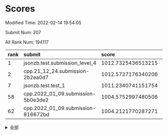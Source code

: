 # Scores

Modified Time: 2022-02-14 19:54:05

Submit Num: 207

All Rank Num: 194117

| rank |               submit               |       score        |       sigma        | pk_num |
| :--- | :--------------------------------- | :----------------- | :----------------- | :----- |
| 1    | jsonzb.test.submission_level_4     | 1012.7325436513215 | 0.8382833368021912 | 3750   |
| 2    | cpp.21_12_24.submission-2b2ea0d7   | 1012.5727176340206 | 0.802740594702381  | 3750   |
| 7    | jsonzb.test.test_1                 | 1011.2340741151754 | 0.791738428959477  | 3748   |
| 58   | cpp.2022_01_09.submission-5b0e3de2 | 1004.5752997480506 | 0.7133935309146233 | 3755   |
| 62   | cpp.2022_01_09.submission-816672bd | 1004.2121770287271 | 0.7170097421356132 | 3751   |


<details>
<summary>全部</summary>

| rank |                 submit                 |       score        |       sigma        | pk_num |
| :--- | :------------------------------------- | :----------------- | :----------------- | :----- |
| 1    | jsonzb.test.submission_level_4         | 1012.7325436513215 | 0.8382833368021912 | 3750   |
| 2    | cpp.21_12_24.submission-2b2ea0d7       | 1012.5727176340206 | 0.802740594702381  | 3750   |
| 3    | gobigger.level_3.submission_level_3_27 | 1012.5269428813131 | 0.7998067019940299 | 3752   |
| 4    | gobigger.level_3.submission_level_3_38 | 1011.727044080021  | 0.7767565710476522 | 3756   |
| 5    | gobigger.level_3.submission_level_3_4  | 1011.4278273666425 | 0.7768023612578187 | 3751   |
| 6    | gobigger.level_3.submission_level_3_23 | 1011.3231439471342 | 0.7607195883236234 | 3744   |
| 7    | jsonzb.test.test_1                     | 1011.2340741151754 | 0.791738428959477  | 3748   |
| 8    | gobigger.level_3.submission_level_3_6  | 1010.995317791105  | 0.7964557677083536 | 3750   |
| 9    | gobigger.level_3.submission_level_3_14 | 1010.9664255514367 | 0.7761356727441272 | 3754   |
| 10   | gobigger.level_3.submission_level_3_37 | 1010.9406812357742 | 0.7462870154114988 | 3749   |
| 11   | gobigger.level_3.submission_level_3_41 | 1010.9381903341471 | 0.7689998106201412 | 3752   |
| 12   | gobigger.level_3.submission_level_3_16 | 1010.9234523667452 | 0.7669303286033675 | 3747   |
| 13   | gobigger.level_3.submission_level_3_7  | 1010.8858223308777 | 0.7881124247102742 | 3748   |
| 14   | gobigger.level_3.submission_level_3_40 | 1010.6806789237633 | 0.7767422315594867 | 3747   |
| 15   | gobigger.level_3.submission_level_3_36 | 1010.6569377815725 | 0.7776438020212388 | 3751   |
| 16   | gobigger.level_3.submission_level_3_24 | 1010.5264307481824 | 0.7630911462934948 | 3750   |
| 17   | gobigger.level_3.submission_level_3_49 | 1010.3685861568705 | 0.7686233438836795 | 3748   |
| 18   | gobigger.level_3.submission_level_3_15 | 1010.3664313548006 | 0.7688759063475905 | 3749   |
| 19   | gobigger.level_3.submission_level_3_10 | 1010.2853896699788 | 0.7875371899188223 | 3745   |
| 20   | gobigger.level_3.submission_level_3_19 | 1010.2560778920744 | 0.768783605193276  | 3750   |
| 21   | gobigger.level_3.submission_level_3_44 | 1010.2347839767284 | 0.7672656939459013 | 3753   |
| 22   | gobigger.level_3.submission_level_3_11 | 1010.2076865829854 | 0.7455947414994293 | 3750   |
| 23   | gobigger.level_3.submission_level_3_28 | 1010.0939711171984 | 0.7721729919903438 | 3751   |
| 24   | gobigger.level_3.submission_level_3_2  | 1010.0667481466452 | 0.7634936947771531 | 3748   |
| 25   | gobigger.level_3.submission_level_3_42 | 1010.0439827978716 | 0.7394556439104507 | 3756   |
| 26   | gobigger.level_3.submission_level_3_48 | 1009.9339472681917 | 0.7754174461649764 | 3755   |
| 27   | gobigger.level_3.submission_level_3_8  | 1009.9151264941548 | 0.7702271677812168 | 3749   |
| 28   | gobigger.level_3.submission_level_3_25 | 1009.899498737103  | 0.7527086681346851 | 3750   |
| 29   | gobigger.level_3.submission_level_3_1  | 1009.8650972725646 | 0.7490832587534404 | 3754   |
| 30   | gobigger.level_3.submission_level_3_5  | 1009.7060207678632 | 0.7540674259468455 | 3747   |
| 31   | gobigger.level_3.submission_level_3_13 | 1009.6847049848436 | 0.739632560157083  | 3747   |
| 32   | gobigger.level_3.submission_level_3_20 | 1009.569086018932  | 0.7719731443002235 | 3758   |
| 33   | gobigger.level_3.submission_level_3_30 | 1009.5606496213771 | 0.7576259809648784 | 3754   |
| 34   | gobigger.level_3.submission_level_3_22 | 1009.4901259290696 | 0.7489927626904598 | 3747   |
| 35   | gobigger.level_3.submission_level_3_3  | 1009.3641655739854 | 0.754534139841568  | 3749   |
| 36   | gobigger.level_3.submission_level_3_34 | 1009.2443615765354 | 0.746638580071509  | 3757   |
| 37   | gobigger.level_3.submission_level_3_17 | 1009.2218336844246 | 0.7430853176914384 | 3752   |
| 38   | gobigger.level_3.submission_level_3_26 | 1009.1407404513144 | 0.7817646350698141 | 3756   |
| 39   | gobigger.level_3.submission_level_3_47 | 1009.1058071503525 | 0.7511312029822986 | 3748   |
| 40   | gobigger.level_3.submission_level_3_33 | 1009.0439518720179 | 0.7459840560185391 | 3752   |
| 41   | gobigger.level_3.submission_level_3_29 | 1009.0204781020215 | 0.7479049050098782 | 3753   |
| 42   | gobigger.level_3.submission_level_3_46 | 1009.015904540282  | 0.7298095319165283 | 3750   |
| 43   | gobigger.level_3.submission_level_3_35 | 1008.984191995217  | 0.7665006894717453 | 3749   |
| 44   | gobigger.level_3.submission_level_3_12 | 1008.9396023091714 | 0.737979885675734  | 3757   |
| 45   | gobigger.level_3.submission_level_3_0  | 1008.916046430056  | 0.7698613564246507 | 3750   |
| 46   | gobigger.level_3.submission_level_3_32 | 1008.8625711312175 | 0.7543996587801279 | 3750   |
| 47   | gobigger.level_3.submission_level_3_43 | 1008.8553794715473 | 0.729117630970876  | 3749   |
| 48   | gobigger.level_3.submission_level_3_31 | 1008.6110529716359 | 0.780505943389094  | 3749   |
| 49   | gobigger.level_3.submission_level_3_45 | 1008.5579815930647 | 0.7426636340733144 | 3752   |
| 50   | gobigger.level_3.submission_level_3_9  | 1008.4889014084866 | 0.7457329897805476 | 3751   |
| 51   | gobigger.level_3.submission_level_3_21 | 1008.2536987309674 | 0.7373323437596178 | 3754   |
| 52   | gobigger.level_3.submission_level_3_18 | 1008.1722421878794 | 0.7394165044329071 | 3753   |
| 53   | gobigger.level_3.submission_level_3_39 | 1008.1636712199843 | 0.7407589782966815 | 3755   |
| 54   | gobigger.level_1.submission_level_1_23 | 1006.0373620515471 | 0.7250604439186746 | 3747   |
| 55   | gobigger.level_1.submission_level_1_29 | 1005.1637320169594 | 0.7163895651120155 | 3755   |
| 56   | gobigger.level_1.submission_level_1_17 | 1004.7372251428092 | 0.7178236211331188 | 3753   |
| 57   | gobigger.level_1.submission_level_1_48 | 1004.6056702107072 | 0.7381148338324837 | 3756   |
| 58   | cpp.2022_01_09.submission-5b0e3de2     | 1004.5752997480506 | 0.7133935309146233 | 3755   |
| 59   | gobigger.level_1.submission_level_1_33 | 1004.2529675008118 | 0.7307265991860262 | 3747   |
| 60   | gobigger.level_1.submission_level_1_11 | 1004.2475682319797 | 0.7171380902865836 | 3750   |
| 61   | gobigger.level_1.submission_level_1_19 | 1004.2208346982877 | 0.7154724964926935 | 3750   |
| 62   | cpp.2022_01_09.submission-816672bd     | 1004.2121770287271 | 0.7170097421356132 | 3751   |
| 63   | gobigger.level_1.submission_level_1_7  | 1004.1248158804599 | 0.7047105817442404 | 3751   |
| 64   | gobigger.level_1.submission_level_1_14 | 1004.0938206576132 | 0.7288425501019687 | 3752   |
| 65   | gobigger.level_1.submission_level_1_21 | 1004.0073115297778 | 0.7206436848324989 | 3754   |
| 66   | gobigger.level_1.submission_level_1_49 | 1003.9606580072345 | 0.722488432066542  | 3749   |
| 67   | gobigger.level_1.submission_level_1_41 | 1003.8942037329542 | 0.7266481080601132 | 3746   |
| 68   | gobigger.level_1.submission_level_1_8  | 1003.8468071234537 | 0.7113969247731061 | 3752   |
| 69   | gobigger.level_1.submission_level_1_18 | 1003.6334169418892 | 0.7122035070013616 | 3750   |
| 70   | gobigger.level_1.submission_level_1_28 | 1003.5975291971811 | 0.7108250561143317 | 3751   |
| 71   | gobigger.level_1.submission_level_1_0  | 1003.5611251937397 | 0.7180519341234616 | 3747   |
| 72   | gobigger.level_1.submission_level_1_16 | 1003.5403880083113 | 0.7220735580952934 | 3752   |
| 73   | gobigger.level_1.submission_level_1_30 | 1003.5343244777365 | 0.7091441422559549 | 3743   |
| 74   | gobigger.level_1.submission_level_1_22 | 1003.4760738543185 | 0.7107636103237017 | 3751   |
| 75   | gobigger.level_1.submission_level_1_44 | 1003.4287853295654 | 0.7133455547128648 | 3752   |
| 76   | gobigger.level_1.submission_level_1_5  | 1003.3174741306591 | 0.7186676053379099 | 3758   |
| 77   | gobigger.level_1.submission_level_1_35 | 1003.2694058170487 | 0.7166925098823134 | 3752   |
| 78   | gobigger.level_1.submission_level_1_24 | 1003.2220737025209 | 0.7180710376316028 | 3749   |
| 79   | gobigger.level_1.submission_level_1_3  | 1003.1185384773407 | 0.7219725778939301 | 3751   |
| 80   | gobigger.level_1.submission_level_1_43 | 1003.1118351287033 | 0.7059520560686067 | 3746   |
| 81   | gobigger.level_1.submission_level_1_15 | 1003.1100406715238 | 0.7274854825895392 | 3751   |
| 82   | gobigger.level_1.submission_level_1_20 | 1003.0639342785303 | 0.7132717438009106 | 3756   |
| 83   | gobigger.level_1.submission_level_1_26 | 1003.052865089712  | 0.7190970626554689 | 3746   |
| 84   | gobigger.level_1.submission_level_1_27 | 1003.0486572162408 | 0.7074752239914657 | 3749   |
| 85   | gobigger.level_1.submission_level_1_10 | 1003.0377218179208 | 0.7154461132845555 | 3755   |
| 86   | gobigger.level_1.submission_level_1_13 | 1002.9938560554992 | 0.7145222702297896 | 3750   |
| 87   | gobigger.level_1.submission_level_1_42 | 1002.9389227235441 | 0.7128780213839819 | 3746   |
| 88   | gobigger.level_1.submission_level_1_36 | 1002.8311737765512 | 0.7178821255920699 | 3750   |
| 89   | gobigger.level_1.submission_level_1_12 | 1002.8106991150146 | 0.7106918503890336 | 3747   |
| 90   | gobigger.level_1.submission_level_1_34 | 1002.8018217520246 | 0.7148383881234001 | 3750   |
| 91   | gobigger.level_1.submission_level_1_45 | 1002.7686102699518 | 0.6992085260397405 | 3748   |
| 92   | gobigger.level_1.submission_level_1_40 | 1002.6791283386073 | 0.7037507157647455 | 3755   |
| 93   | gobigger.level_1.submission_level_1_6  | 1002.5559330120984 | 0.7123192571392867 | 3747   |
| 94   | gobigger.level_1.submission_level_1_39 | 1002.5337435736051 | 0.7160646271802911 | 3752   |
| 95   | gobigger.level_1.submission_level_1_2  | 1002.5303150956348 | 0.7148480829428452 | 3752   |
| 96   | gobigger.level_1.submission_level_1_4  | 1002.4615193165862 | 0.7096762114845242 | 3753   |
| 97   | gobigger.level_1.submission_level_1_37 | 1002.3019796440345 | 0.7120028339524147 | 3756   |
| 98   | gobigger.level_1.submission_level_1_9  | 1002.2555446443016 | 0.7087533045266706 | 3753   |
| 99   | gobigger.level_1.submission_level_1_25 | 1002.2182791639284 | 0.7013771322491587 | 3745   |
| 100  | gobigger.level_1.submission_level_1_31 | 1001.9370093073962 | 0.7169817171568554 | 3755   |
| 101  | gobigger.level_1.submission_level_1_46 | 1001.8714278683562 | 0.7032208956696567 | 3748   |
| 102  | gobigger.level_1.submission_level_1_32 | 1001.8051046996142 | 0.7151478632873192 | 3748   |
| 103  | gobigger.level_1.submission_level_1_1  | 1001.7891694575246 | 0.713841129127722  | 3752   |
| 104  | gobigger.level_1.submission_level_1_47 | 1001.6770644145893 | 0.7143943398698296 | 3748   |
| 105  | gobigger.level_1.submission_level_1_38 | 1001.3026079599234 | 0.7100245489444468 | 3751   |
| 106  | gobigger.random.submission_random_31   | 997.5292911326591  | 0.7048918012856736 | 3751   |
| 107  | gobigger.random.submission_random_8    | 997.1198415286037  | 0.7139681306324456 | 3748   |
| 108  | gobigger.random.submission_random_49   | 997.079940726332   | 0.7169881182047755 | 3750   |
| 109  | gobigger.random.submission_random_28   | 996.9089050971334  | 0.7078811493368546 | 3754   |
| 110  | gobigger.random.submission_random_39   | 996.8391670326472  | 0.71534789738383   | 3749   |
| 111  | gobigger.random.submission_random_14   | 996.7295646512306  | 0.6967809127710497 | 3751   |
| 112  | gobigger.random.submission_random_37   | 996.6856224150647  | 0.7049720028864298 | 3751   |
| 113  | gobigger.random.submission_random_47   | 996.6781685058969  | 0.7021466869581934 | 3749   |
| 114  | gobigger.random.submission_random_12   | 996.5642027909253  | 0.710835659199031  | 3749   |
| 115  | gobigger.random.submission_random_6    | 996.5321575635646  | 0.7231273727174174 | 3752   |
| 116  | gobigger.random.submission_random_35   | 996.4943881011377  | 0.7078351282369711 | 3749   |
| 117  | gobigger.random.submission_random_26   | 996.4918541750103  | 0.7113274091119584 | 3749   |
| 118  | gobigger.random.submission_random_21   | 996.4653184262608  | 0.7004482103309825 | 3749   |
| 119  | gobigger.random.submission_random_30   | 996.4406601154503  | 0.715930527084124  | 3750   |
| 120  | gobigger.random.submission_random_7    | 996.4232820141016  | 0.7179703263587124 | 3754   |
| 121  | gobigger.random.submission_random_23   | 996.3926510923776  | 0.702630429191389  | 3757   |
| 122  | gobigger.random.submission_random_44   | 996.3652098613968  | 0.7123980482578582 | 3750   |
| 123  | gobigger.random.submission_random_17   | 996.3378562425822  | 0.6957349780684535 | 3756   |
| 124  | gobigger.random.submission_random_18   | 996.309282582207   | 0.7116267771447096 | 3750   |
| 125  | gobigger.random.submission_random_48   | 996.3049599058553  | 0.7132455843228345 | 3752   |
| 126  | gobigger.random.submission_random_25   | 996.2932709876148  | 0.7059241012614608 | 3752   |
| 127  | gobigger.random.submission_random_4    | 996.2889798117803  | 0.7016517409580268 | 3751   |
| 128  | gobigger.random.submission_random_2    | 996.246180311122   | 0.7047125441198034 | 3754   |
| 129  | gobigger.random.submission_random_9    | 996.0731644014779  | 0.7053883710303847 | 3748   |
| 130  | gobigger.random.submission_random_46   | 996.0711322747865  | 0.7205625502156722 | 3753   |
| 131  | gobigger.random.submission_random_5    | 996.0514820729419  | 0.7060564157317508 | 3750   |
| 132  | gobigger.random.submission_random_38   | 995.9936948985027  | 0.7136841347486441 | 3750   |
| 133  | gobigger.random.submission_random_19   | 995.9337828878508  | 0.7052323097411294 | 3751   |
| 134  | gobigger.random.submission_random_0    | 995.9247874669255  | 0.7191500217397531 | 3748   |
| 135  | gobigger.random.submission_random_27   | 995.9221900269864  | 0.7203623487541728 | 3747   |
| 136  | gobigger.random.submission_random_40   | 995.9149981592336  | 0.7047639438934766 | 3752   |
| 137  | gobigger.random.submission_random_20   | 995.8873945115052  | 0.7073528639098284 | 3757   |
| 138  | gobigger.random.submission_random_33   | 995.8852649811802  | 0.7073419739582044 | 3755   |
| 139  | gobigger.random.submission_random_43   | 995.8601899983166  | 0.704335153882356  | 3749   |
| 140  | gobigger.random.submission_random_45   | 995.8489595565728  | 0.7081722136834037 | 3758   |
| 141  | gobigger.random.submission_random_1    | 995.8219607586266  | 0.7118998431426393 | 3754   |
| 142  | gobigger.random.submission_random_42   | 995.7951626979662  | 0.710334670594215  | 3750   |
| 143  | gobigger.random.submission_random_24   | 995.7483012492324  | 0.7242018306224756 | 3751   |
| 144  | gobigger.random.submission_random_13   | 995.5862565502639  | 0.7243271727838712 | 3750   |
| 145  | gobigger.random.submission_random_34   | 995.4995828088544  | 0.7053869135797789 | 3750   |
| 146  | gobigger.random.submission_random_3    | 995.4925377796746  | 0.7108308105014318 | 3751   |
| 147  | gobigger.random.submission_random_16   | 995.4323286873578  | 0.7106765250893666 | 3750   |
| 148  | gobigger.random.submission_random_29   | 995.3715961816633  | 0.7147987604227755 | 3753   |
| 149  | gobigger.random.submission_random_15   | 995.2780851338842  | 0.7061864741948369 | 3758   |
| 150  | gobigger.random.submission_random_11   | 995.2603397199696  | 0.7086287434154614 | 3746   |
| 151  | gobigger.random.submission_random_41   | 995.2181063987011  | 0.6966503160303421 | 3756   |
| 152  | gobigger.random.submission_random_32   | 995.1445767025374  | 0.7099349876688545 | 3753   |
| 153  | gobigger.random.submission_random_36   | 995.1110307315189  | 0.7148300642197165 | 3750   |
| 154  | gobigger.random.submission_random_10   | 995.0957244391747  | 0.7058832361238868 | 3751   |
| 155  | gobigger.random.submission_random_22   | 994.8839440547526  | 0.7192270538550161 | 3757   |
| 156  | gobigger.level_2.submission_level_2_27 | 994.5301550985225  | 0.7296072302104494 | 3749   |
| 157  | gobigger.level_2.submission_level_2_1  | 994.338526655785   | 0.7237372254699908 | 3751   |
| 158  | gobigger.level_2.submission_level_2_39 | 993.7980073297989  | 0.7382874329882975 | 3747   |
| 159  | gobigger.level_2.submission_level_2_14 | 993.6343276230967  | 0.7381429229083535 | 3754   |
| 160  | gobigger.level_2.submission_level_2_6  | 993.41899283824    | 0.7286935912680255 | 3747   |
| 161  | gobigger.level_2.submission_level_2_48 | 993.1092761523873  | 0.7428432668467928 | 3749   |
| 162  | gobigger.level_2.submission_level_2_4  | 992.9573297503235  | 0.7285820308535559 | 3753   |
| 163  | gobigger.level_2.submission_level_2_2  | 992.8438686521089  | 0.7401394920011343 | 3756   |
| 164  | gobigger.level_2.submission_level_2_46 | 992.8031277741716  | 0.7349204897272643 | 3749   |
| 165  | gobigger.level_2.submission_level_2_26 | 992.7610085537135  | 0.7297531962385404 | 3753   |
| 166  | gobigger.level_2.submission_level_2_10 | 992.7053607390551  | 0.7337629212997712 | 3751   |
| 167  | gobigger.level_2.submission_level_2_36 | 992.6909956464274  | 0.7490335862566352 | 3753   |
| 168  | gobigger.level_2.submission_level_2_33 | 992.6531625907334  | 0.7694002071013454 | 3749   |
| 169  | gobigger.level_2.submission_level_2_34 | 992.6465406801036  | 0.7403235831578261 | 3748   |
| 170  | gobigger.level_2.submission_level_2_49 | 992.6013142096234  | 0.7395127664145331 | 3756   |
| 171  | gobigger.level_2.submission_level_2_44 | 992.5286813642135  | 0.7292616510381864 | 3752   |
| 172  | gobigger.level_2.submission_level_2_31 | 992.5283793330262  | 0.749361040271723  | 3751   |
| 173  | gobigger.level_2.submission_level_2_47 | 992.5193806408183  | 0.7334438396118103 | 3755   |
| 174  | gobigger.level_2.submission_level_2_0  | 992.4756321485395  | 0.7426789239585225 | 3752   |
| 175  | gobigger.level_2.submission_level_2_21 | 992.4173516625298  | 0.7369915422860185 | 3752   |
| 176  | gobigger.level_2.submission_level_2_3  | 992.4024140318771  | 0.7354276422255434 | 3747   |
| 177  | gobigger.level_2.submission_level_2_37 | 992.3913824343402  | 0.7373191757369019 | 3760   |
| 178  | gobigger.level_2.submission_level_2_42 | 992.3875186808029  | 0.7643818167040627 | 3752   |
| 179  | gobigger.level_2.submission_level_2_7  | 992.3444265953445  | 0.7447834583892495 | 3747   |
| 180  | gobigger.level_2.submission_level_2_23 | 992.3315623701214  | 0.7442430633723852 | 3752   |
| 181  | gobigger.level_2.submission_level_2_38 | 992.2476101918892  | 0.7501732314798452 | 3749   |
| 182  | gobigger.level_2.submission_level_2_11 | 992.2282599689458  | 0.7337014579247274 | 3755   |
| 183  | gobigger.level_2.submission_level_2_8  | 992.1152973718322  | 0.7540449152186678 | 3751   |
| 184  | gobigger.level_2.submission_level_2_45 | 992.0725955667433  | 0.7418312134651934 | 3751   |
| 185  | gobigger.level_2.submission_level_2_30 | 991.9434963237261  | 0.7551759694385276 | 3752   |
| 186  | gobigger.level_2.submission_level_2_22 | 991.8938081788604  | 0.7346679547477337 | 3756   |
| 187  | gobigger.level_2.submission_level_2_35 | 991.8254344360926  | 0.7424435417983093 | 3747   |
| 188  | gobigger.level_2.submission_level_2_29 | 991.8079363072409  | 0.7641145437614927 | 3751   |
| 189  | gobigger.level_2.submission_level_2_20 | 991.7487495856394  | 0.7585275152246175 | 3753   |
| 190  | gobigger.level_2.submission_level_2_25 | 991.7419066152753  | 0.7476057336220419 | 3755   |
| 191  | gobigger.level_2.submission_level_2_15 | 991.7208367974441  | 0.7572134986495386 | 3751   |
| 192  | gobigger.level_2.submission_level_2_5  | 991.719261059983   | 0.7412028241394947 | 3743   |
| 193  | gobigger.level_2.submission_level_2_28 | 991.6063704218265  | 0.761288934609546  | 3746   |
| 194  | gobigger.level_2.submission_level_2_13 | 991.4607093785704  | 0.7547879942687616 | 3750   |
| 195  | gobigger.level_2.submission_level_2_43 | 991.4055088751767  | 0.7422463333719802 | 3751   |
| 196  | gobigger.level_2.submission_level_2_19 | 991.2982860312042  | 0.7531556693765962 | 3752   |
| 197  | gobigger.level_2.submission_level_2_12 | 991.2892817318876  | 0.7412890598805917 | 3748   |
| 198  | gobigger.level_2.submission_level_2_9  | 991.2769359353038  | 0.7478487929762945 | 3746   |
| 199  | gobigger.level_2.submission_level_2_16 | 991.2592285122639  | 0.7452668168516321 | 3755   |
| 200  | gobigger.level_2.submission_level_2_18 | 991.0286230185699  | 0.7550916579037303 | 3756   |
| 201  | gobigger.level_2.submission_level_2_40 | 990.8093468684542  | 0.7510729467204856 | 3749   |
| 202  | gobigger.level_2.submission_level_2_41 | 990.738437250017   | 0.7525957754462007 | 3752   |
| 203  | gobigger.level_2.submission_level_2_17 | 990.6909656058873  | 0.7465317433640807 | 3750   |
| 204  | gobigger.level_2.submission_level_2_24 | 990.4787098122557  | 0.7713083924479975 | 3753   |
| 205  | gobigger.level_2.submission_level_2_32 | 990.4422119159134  | 0.7582869635996387 | 3755   |
| 206  | gobigger.none.submission_none_0        | 977.6303962172134  | 1.4145370918186955 | 3754   |
| 207  | gobigger.none.submission_none_1        | 976.446220850793   | 1.326328672190793  | 3751   |

</details>